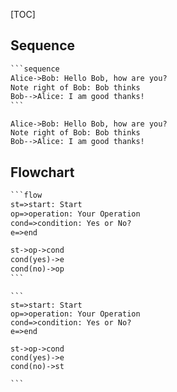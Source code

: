 [TOC]

## Sequence
```markdown
​```sequence
Alice->Bob: Hello Bob, how are you?
Note right of Bob: Bob thinks
Bob-->Alice: I am good thanks!
​```
```
```sequence
Alice->Bob: Hello Bob, how are you?
Note right of Bob: Bob thinks
Bob-->Alice: I am good thanks!
```
## Flowchart

```markdown
​```flow
st=>start: Start
op=>operation: Your Operation
cond=>condition: Yes or No?
e=>end

st->op->cond
cond(yes)->e
cond(no)->op
​```
```

~~~flow
```
st=>start: Start
op=>operation: Your Operation
cond=>condition: Yes or No?
e=>end

st->op->cond
cond(yes)->e
cond(no)->st

```
~~~

